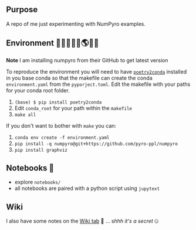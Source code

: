 ## Purpose
A repo of me just experimenting with NumPyro examples.

## Environment 🐢🐢🌱🌿🌵🌎🍀💦
**Note** I am installing numpyro from their GitHub to get latest version

To reproduce the environment you will need to have [`poetry2conda`](https://pypi.org/project/poetry2conda/) installed in you base conda so that the makefile can create the conda  `environment.yaml` from the `pyporject.toml`. Edit the makefile with your paths for your conda root folder.

1. `(base) $ pip install poetry2conda`
2. Edit `conda_root` for your path within the `makefile`
3. `make all`

If you don't want to bother with `make` you can:

1. `conda env create -f environment.yaml`
2. `pip install -q numpyro@git+https://github.com/pyro-ppl/numpyro`
3. `pip install graphviz`

## Notebooks 📓
* explore `notebooks/`
* all notebooks are paired with a python script using `jupytext`

## Wiki
I also have some notes on the [Wiki tab](https://github.com/bdatko/numpyro_play/wiki) 👀 ... s*hhh it's a secret* 🤐
